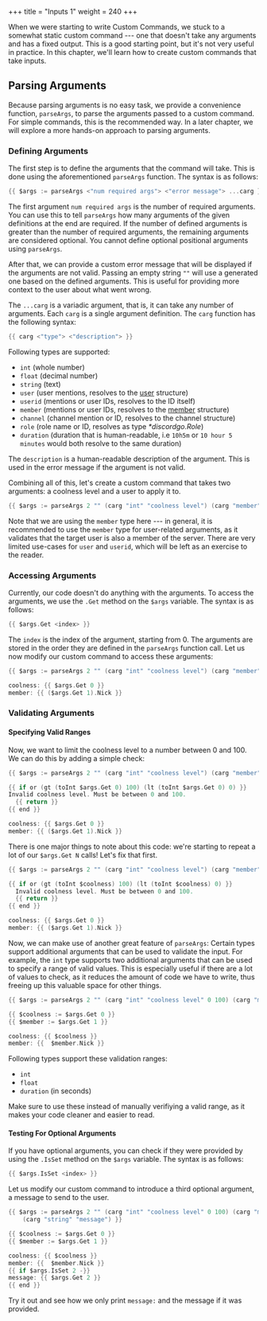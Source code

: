 +++
title = "Inputs 1"
weight = 240
+++

When we were starting to write Custom Commands, we stuck to a somewhat static custom command --- one that doesn't take
any arguments and has a fixed output. This is a good starting point, but it's not very useful in practice. In this
chapter, we'll learn how to create custom commands that take inputs.

## Parsing Arguments

Because parsing arguments is no easy task, we provide a convenience function, `parseArgs`, to parse the arguments passed
to a custom command. For simple commands, this is the recommended way. In a later chapter, we will explore a more
hands-on approach to parsing arguments.

### Defining Arguments

The first step is to define the arguments that the command will take. This is done using the aforementioned `parseArgs`
function. The syntax is as follows:

```go
{{ $args := parseArgs <"num required args"> <"error message"> ...carg }}
```

The first argument `num required args` is the number of required arguments. You can use this to tell `parseArgs` how
many arguments of the given definitions at the end are required. If the number of defined arguments is greater than the
number of required arguments, the remaining arguments are considered optional. You cannot define optional positional
arguments using `parseArgs`.

After that, we can provide a custom error message that will be displayed if the arguments are not valid. Passing an
empty string `""` will use a generated one based on the defined arguments. This is useful for providing more context to
the user about what went wrong.

The `...carg` is a variadic argument, that is, it can take any number of arguments.
Each `carg` is a single argument definition. The `carg` function has the following syntax:

```go
{{ carg <"type"> <"description"> }}
```

Following types are supported:

- `int` (whole number)
- `float` (decimal number)
- `string` (text)
- `user` (user mentions, resolves to the [user](https://docs.yagpdb.xyz/reference/templates#user) structure)
- `userid` (mentions or user IDs, resolves to the ID itself)
- `member` (mentions or user IDs, resolves to the [member](https://docs.yagpdb.xyz/reference/templates#member)
 structure)
- `channel` (channel mention or ID, resolves to the channel structure)
- `role` (role name or ID, resolves as type _\*discordgo.Role_)
- `duration` (duration that is human-readable, i.e `10h5m` or `10 hour 5 minutes` would both resolve to the same
   duration)

The `description` is a human-readable description of the argument. This is used in the error message if the argument is
not valid.

Combining all of this, let's create a custom command that takes two arguments: a coolness level and a user to apply it
to.

```go
{{ $args := parseArgs 2 "" (carg "int" "coolness level") (carg "member" "target member") }}
```

Note that we are using the `member` type here --- in general, it is recommended to use the `member` type for
user-related arguments, as it validates that the target user is also a member of the server. There are very limited
use-cases for `user` and `userid`, which will be left as an exercise to the reader.

### Accessing Arguments

Currently, our code doesn't do anything with the arguments. To access the arguments, we use the `.Get` method on the
`$args` variable. The syntax is as follows:

```go
{{ $args.Get <index> }}
```

The `index` is the index of the argument, starting from 0. The arguments are stored in the order they are defined in the
`parseArgs` function call. Let us now modify our custom command to access these arguments:

```go
{{ $args := parseArgs 2 "" (carg "int" "coolness level") (carg "member" "target member") }}

coolness: {{ $args.Get 0 }}
member: {{ ($args.Get 1).Nick }}
```

### Validating Arguments

#### Specifying Valid Ranges

Now, we want to limit the coolness level to a number between 0 and 100. We can do this by adding a simple check:

```go
{{ $args := parseArgs 2 "" (carg "int" "coolness level") (carg "member" "target member") }}

{{ if or (gt (toInt $args.Get 0) 100) (lt (toInt $args.Get 0) 0) }}
Invalid coolness level. Must be between 0 and 100.
  {{ return }}
{{ end }}

coolness: {{ $args.Get 0 }}
member: {{ ($args.Get 1).Nick }}
```

There is one major things to note about this code: we're starting to repeat a lot of our `$args.Get N` calls! Let's fix
that first.

```go
{{ $args := parseArgs 2 "" (carg "int" "coolness level") (carg "member" "target member") }}

{{ if or (gt (toInt $coolness) 100) (lt (toInt $coolness) 0) }}
  Invalid coolness level. Must be between 0 and 100.
  {{ return }}
{{ end }}

coolness: {{ $args.Get 0 }}
member: {{ ($args.Get 1).Nick }}
```

Now, we can make use of another great feature of `parseArgs`: Certain types support additional arguments that can be
used to validate the input. For example, the `int` type supports two additional arguments that can be used to specify a
range of valid values. This is especially useful if there are a lot of values to check, as it reduces the amount of code
we have to write, thus freeing up this valuable space for other things.

```go
{{ $args := parseArgs 2 "" (carg "int" "coolness level" 0 100) (carg "member" "target member") }}

{{ $coolness := $args.Get 0 }}
{{ $member := $args.Get 1 }}

coolness: {{ $coolness }}
member: {{  $member.Nick }}
```

Following types support these validation ranges:

- `int`
- `float`
- `duration` (in seconds)

Make sure to use these instead of manually verifiying a valid range, as it makes your code cleaner and easier to read.

#### Testing For Optional Arguments

If you have optional arguments, you can check if they were provided by using the `.IsSet` method on the `$args`
variable. The syntax is as follows:

```go
{{ $args.IsSet <index> }}
```

Let us modify our custom command to introduce a third optional argument, a message to send to the user.

```go
{{ $args := parseArgs 2 "" (carg "int" "coolness level" 0 100) (carg "member" "target member")
    (carg "string" "message") }}

{{ $coolness := $args.Get 0 }}
{{ $member := $args.Get 1 }}

coolness: {{ $coolness }}
member: {{  $member.Nick }}
{{ if $args.IsSet 2 -}}
message: {{ $args.Get 2 }}
{{ end }}
```

Try it out and see how we only print `message:` and the message if it was provided.
